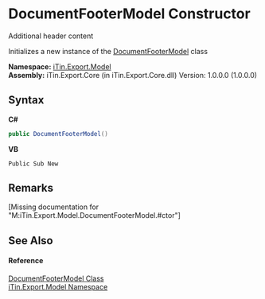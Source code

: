 # DocumentFooterModel Constructor 
Additional header content 

Initializes a new instance of the <a href="cefbe81a-a024-dc8a-bc8c-bc7cf73dd579">DocumentFooterModel</a> class

**Namespace:**&nbsp;<a href="ef57ffcc-e95e-b212-5a46-9aa6f5a3511f">iTin.Export.Model</a><br />**Assembly:**&nbsp;iTin.Export.Core (in iTin.Export.Core.dll) Version: 1.0.0.0 (1.0.0.0)

## Syntax

**C#**<br />
``` C#
public DocumentFooterModel()
```

**VB**<br />
``` VB
Public Sub New
```


## Remarks
\[Missing <remarks> documentation for "M:iTin.Export.Model.DocumentFooterModel.#ctor"\]

## See Also


#### Reference
<a href="cefbe81a-a024-dc8a-bc8c-bc7cf73dd579">DocumentFooterModel Class</a><br /><a href="ef57ffcc-e95e-b212-5a46-9aa6f5a3511f">iTin.Export.Model Namespace</a><br />
